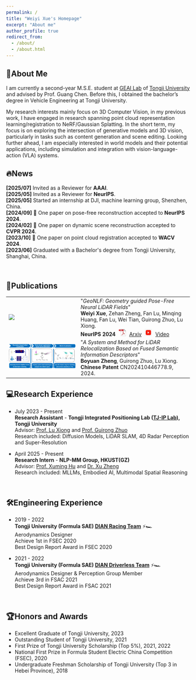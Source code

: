 ```yaml
---
permalink: /
title: "Weiyi Xue's Homepage"
excerpt: "About me"
author_profile: true
redirect_from: 
  - /about/
  - /about.html
---
```


## 💫About Me

I am currently a second-year M.S.E. student at [GEAI Lab](https://www.embodiment.ai/) of [Tongji University](https://www.tongji.edu.cn/) and advised by Prof. Guang Chen. Before this, I obtained the bachelor’s degree in Vehicle Engineering at Tongji University.

My research interests mainly focus on 3D Computer Vision, in my previous work, I have engaged in research spanning point cloud representation learning/registration to NeRF/Gaussian Splatting. In the short term, my focus is on exploring the intersection of generative models and 3D vision, particularly in tasks such as content generation and scene editing. Looking further ahead, I am especially interested in world models and their potential applications, including simulation and integration with vision-language-action (VLA) systems.
&nbsp;


## 🔥News

**[2025/07]**  Invited as a Reviewer for **AAAI**.   
**[2025/05]**  Invited as a Reviewer for **NeurIPS**.   
**[2025/05]**  Started an internship at DJI, machine learning group, Shenzhen, China.    
**[2024/09]**  🎉 One paper on pose-free reconstruction accepted to **NeurIPS 2024**.   
**[2024/02]**  🎉 One paper on dynamic scene reconstruction accepted to **CVPR 2024**.     
**[2023/10]**  🎉 One paper on point cloud registration accepted to **WACV 2024**.     
**[2023/06]**  Graduated with a Bachelor's degree from Tongji University, Shanghai, China.    
 
&nbsp;

## 📝Publications 
<!--<div class='paper-box'><div class='paper-box-image'><img src='..\static\images\LiDAR4D\dynamic_scene.png' alt="lidar4d" width="100%"> -->
<!--</div><div class='paper-box-text' markdown="1"> -->
<!--**LiDAR4D: Dynamic Neural Fields for Novel Space-time View LiDAR Synthesis**   --> 
<!--**Zehan Zheng**, Fan Lu, Weiyi Xue, Guang Chen, Changjun Jiang.    -->
<!--**CVPR**, 2024   -->
<!--**[[Paper]](https://arxiv.org/abs/2404.02742) &#124; [[Code]](https://github.com/ispc-lab/LiDAR4D) &#124; [[Project Page]] --><!--(https://dyfcalid.github.io/LiDAR4D) &#124; [[Video]](https://www.youtube.com/watch?v=E6XyG3A3EZ8) &#124; [[Talk]]--><!--(https://www.bilibili.com/video/BV1Uy411Y766/?t=10870) &#124; [[Slides]]--><!--(https://drive.google.com/file/d/1Q6yTVGoBf_nfWR4rW9RcSGlxRMufmSXc/view?usp=sharing) &#124; [[Poster]]--><!--(https://drive.google.com/file/d/13cf0rSjCjGRyBsYOcQSa6Qf1Oe1a5QCy/view?usp=sharing)**   --><!--
Differentiable LiDAR-only framework for novel space-time LiDAR view synthesis, which reconstructs dynamic driving scenarios and --><!--generates realistic LiDAR point clouds end-to-end. It also supports simulation in the dynamic scene.  -->



<table style="border: none; border-collapse: collapse;">
  
<tr style="border-collapse: separate; border-spacing:none;">
  <td style="border-collapse: collapse; border: none;">
    <img src="https://github.com/ispc-lab/GeoNLF/blob/main/assets/fig2.png" width="600" />
  </td>
  <td style="border-collapse: collapse; border: none;">     
    "<i>GeoNLF: Geometry guided Pose-Free Neural LiDAR Fields</i>"<br>   
    <b>Weiyi Xue</b>, Zehan Zheng, Fan Lu, Minqing Huang, Fan Lu, Wei Tian, Guirong Zhuo, Lu Xiong.<br>
    <b> NeurIPS 2024</b>
    <img src="https://raw.githubusercontent.com/mingsun-tse/mingsun-tse.github.io/master/images/pdf_icon.png" width="20" height="20" hspace="5">
    <span>
      <a href="https://arxiv.org/pdf/2503.17097">Arxiv</a>
      <img src="https://raw.githubusercontent.com/NathanDrake67/zhengby.github.io/master/images/youtube1.png" width="20" height="20" hspace="5">
      <a href="https://www.youtube.com/watch?v=p8hqg3TpJgE">Video</a>
    </span><br>
  </td>
</tr>

<tr style="border-collapse: separate; border-spacing:none;">
  <td style="border-collapse: collapse; border: none;">
    <img src="https://raw.githubusercontent.com/NathanDrake67/zhengby.github.io/master/images/LPR.png" width="600" />
  </td>
  <td style="border-collapse: collapse; border: none;">     
    "<i>A System and Method for LiDAR Relocalization Based on Fused Semantic Information Descriptors</i>"<br>   
    <b>Boyuan Zheng</b>, Guirong Zhuo, Lu Xiong.<br>
    <b>Chinese Patent </b> CN202410446778.9, 2024.<br>

  </td>
</tr>

</table>



## 💻Research Experience
- July 2023 - Present  
  **Research Assistant** - **Tongji Integrated Positioning Lab ([TJ-IP Lab](https://github.com/TJ-IPLab/)), Tongji University**  
  Advisor: [Prof. Lu Xiong](https://auto.tongji.edu.cn/info/1146/6330.htm) and [Prof. Guirong Zhuo](https://auto.tongji.edu.cn/info/1180/6595.htm)         
  Research included: Diffusion Models, LiDAR SLAM, 4D Radar Perception and Super-Resolution

- April 2025 - Present  
  **Research Intern** - **NLP-MM Group, HKUST(GZ)**  
  Advisor: [Prof. Xuming Hu](https://xuminghu.github.io/) and [Dr. Xu Zheng](https://zhengxujosh.github.io/)    
  Research included: MLLMs, Embodied AI, Multimodal Spatial Reasoning 
  
&nbsp;

## 🛠️Engineering Experience
- 2019 - 2022  
  **Tongji University (Formula SAE) [DIAN Racing Team](http://www.dianracing.com/)** ⚡🏎️   
  Aerodynamics Designer  
  Achieve 1st in FSEC 2020  
  Best Design Report Award in FSEC 2020  

- 2021 - 2022  
**Tongji University (Formula SAE) [DIAN Driverless Team](http://www.dianracing.com/)** ⚡🏎️   
  Aerodynamics Designer & Perception Group Member  
  Achieve 3rd in FSAC 2021  
  Best Design Report Award in FSAC 2021 

&nbsp;   

## 🏆Honors and Awards
- Excellent Graduate of Tongji University, 2023
- Outstanding Student of Tongji University, 2021
- First Prize of Tongji University Scholarship (Top 5%), 2021, 2022
- National First Prize in Formula Student Electric China Competition (FSEC), 2020
- Undergraduate Freshman Scholarship of Tongji University (Top 3 in Hebei Province), 2018  

&nbsp;  
